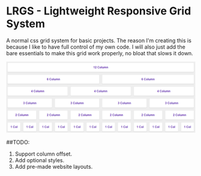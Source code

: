 # LRGS - Lightweight Responsive Grid System

A normal css grid system for basic projects. The reason I'm creating this is because I like to have full control of my own code. I will also just add the bare essentials to make this grid work properly, no bloat that slows it down.

![Alt text](/images/grid-image.png)

##TODO: 
1. Support column offset.
2. Add optional styles.
3. Add pre-made website layouts.